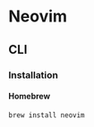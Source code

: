 # Neovim

<!--
https://www.youtube.com/watch?v=ewORMuLm2z4
https://www.youtube.com/watch?v=65Wq4fjREUU
-->

## CLI

### Installation

#### Homebrew

```sh
brew install neovim
```
